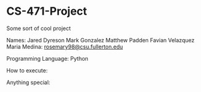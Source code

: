 # CS-471-Project
Some sort of cool project

Names:
Jared Dyreson
Mark Gonzalez
Matthew Padden
Favian Velazquez
Maria Medina: rosemary98@csu.fullerton.edu

Programming Language: Python

How to execute:

Anything special:
